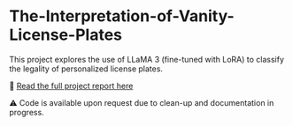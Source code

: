 # The-Interpretation-of-Vanity-License-Plates

This project explores the use of LLaMA 3 (fine-tuned with LoRA) to classify the legality of personalized license plates.

📝 [Read the full project report here](./report.pdf)

⚠️ Code is available upon request due to clean-up and documentation in progress.
